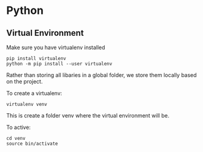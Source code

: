 # Python

## Virtual Environment
Make sure you have virtualenv installed
```
pip install virtualenv
python -m pip install --user virtualenv
```

Rather than storing all libaries in a global folder, we store them locally based on the project.

To create a virtualenv:
```
virtualenv venv
```
This is create a folder venv where the virtual environment will be.

To active:
```
cd venv
source bin/activate
```
